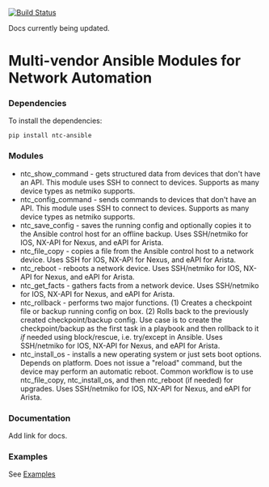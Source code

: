 [![Build Status](https://travis-ci.org/networktocode/ntc-ansible.svg?branch=master)](https://travis-ci.org/networktocode/ntc-ansible)

Docs currently being updated.  

# Multi-vendor Ansible Modules for Network Automation

### Dependencies

To install the dependencies:

```
pip install ntc-ansible
```


### Modules

  * ntc_show_command - gets structured data from devices that don't have an API.  This module uses SSH to connect to devices.  Supports as many device types as netmiko supports.
  * ntc_config_command - sends commands to devices that don't have an API.  This module uses SSH to connect to devices.  Supports as many device types as netmiko supports.
  * ntc_save_config - saves the running config and optionally copies it to the Ansible control host for an offline backup.  Uses SSH/netmiko for IOS, NX-API for Nexus, and eAPI for Arista.
  * ntc_file_copy - copies a file from the Ansible control host to a network device. Uses SSH for IOS, NX-API for Nexus, and eAPI for Arista.
  * ntc_reboot - reboots a network device. Uses SSH/netmiko for IOS, NX-API for Nexus, and eAPI for Arista.
  * ntc_get_facts - gathers facts from a network device.  Uses SSH/netmiko for IOS, NX-API for Nexus, and eAPI for Arista.
  * ntc_rollback - performs two major functions.  (1) Creates a checkpoint file or backup running config on box. (2) Rolls back to the previously created checkpoint/backup config.  Use case is to create the checkpoint/backup as the first task in a playbook and then rollback to it _if_ needed using block/rescue, i.e. try/except in Ansible. Uses SSH/netmiko for IOS, NX-API for Nexus, and eAPI for Arista.
  * ntc_install_os - installs a new operating system or just sets boot options.  Depends on platform.  Does not issue a "reload" command, but the device may perform an automatic reboot.  Common workflow is to use ntc_file_copy, ntc_install_os, and then ntc_reboot (if needed) for upgrades.  Uses SSH/netmiko for IOS, NX-API for Nexus, and eAPI for Arista.


### Documentation

Add link for docs. 

### Examples

See [Examples](examples.md)
